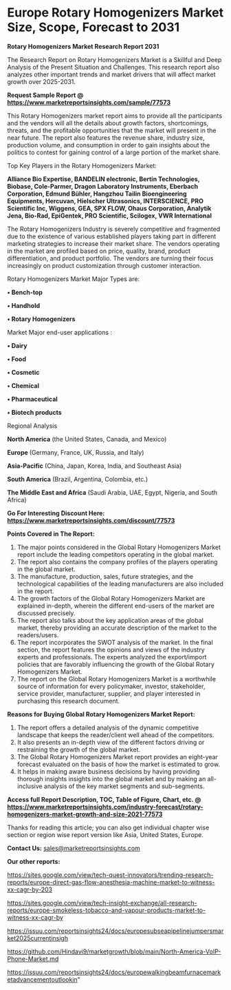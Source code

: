 # Europe Rotary Homogenizers Market Size, Scope, Forecast to 2031

<strong>Rotary Homogenizers Market Research Report 2031</strong>

The Research Report on Rotary Homogenizers Market is a Skillful and Deep Analysis of the Present Situation and Challenges. This research report also analyzes other important trends and market drivers that will affect market growth over 2025-2031.

<strong>Request Sample Report @ <a href=https://www.marketreportsinsights.com/sample/77573>https://www.marketreportsinsights.com/sample/77573</a></strong>

This Rotary Homogenizers market report aims to provide all the participants and the vendors will all the details about growth factors, shortcomings, threats, and the profitable opportunities that the market will present in the near future. The report also features the revenue share, industry size, production volume, and consumption in order to gain insights about the politics to contest for gaining control of a large portion of the market share.

Top Key Players in the Rotary Homogenizers Market:

<strong>Alliance Bio Expertise, BANDELIN electronic, Bertin Technologies, Biobase, Cole-Parmer, Dragon Laboratory Instruments, Eberbach Corporation, Edmund Bühler, Hangzhou Tailin Bioengineering Equipments, Hercuvan, Hielscher Ultrasonics, INTERSCIENCE, PRO Scientific Inc, Wiggens, GEA, SPX FLOW, Ohaus Corporation, Analytik Jena, Bio-Rad, EpiGentek, PRO Scientific, Scilogex, VWR International</strong>

The Rotary Homogenizers Industry is severely competitive and fragmented due to the existence of various established players taking part in different marketing strategies to increase their market share. The vendors operating in the market are profiled based on price, quality, brand, product differentiation, and product portfolio. The vendors are turning their focus increasingly on product customization through customer interaction.

Rotary Homogenizers Market Major Types are:

<strong>• Bench-top

• Handhold

• Rotary Homogenizers</strong>

Market Major end-user applications :

<strong>• Dairy

• Food

• Cosmetic

• Chemical

• Pharmaceutical

• Biotech products</strong>

Regional Analysis

</u><strong><b>North America</b></strong> (the United States, Canada, and Mexico)

<strong><b>Europe </b></strong>(Germany, France, UK, Russia, and Italy)

<strong><b>Asia-Pacific</b></strong> (China, Japan, Korea, India, and Southeast Asia)

<strong><b>South America</b></strong> (Brazil, Argentina, Colombia, etc.)

<strong><b>The Middle East and Africa</b></strong> (Saudi Arabia, UAE, Egypt, Nigeria, and South Africa)

<strong>Go For Interesting Discount Here: <a href=https://www.marketreportsinsights.com/discount/77573>https://www.marketreportsinsights.com/discount/77573</a></strong>

<strong>Points Covered in The Report:</strong>
<ol>
  <li>The major points considered in the Global Rotary Homogenizers Market report include the leading competitors operating in the global market.</li>
  <li>The report also contains the company profiles of the players operating in the global market.</li>
  <li>The manufacture, production, sales, future strategies, and the technological capabilities of the leading manufacturers are also included in the report.</li>
  <li>The growth factors of the Global Rotary Homogenizers Market are explained in-depth, wherein the different end-users of the market are discussed precisely.</li>
  <li>The report also talks about the key application areas of the global market, thereby providing an accurate description of the market to the readers/users.</li>
  <li>The report incorporates the SWOT analysis of the market. In the final section, the report features the opinions and views of the industry experts and professionals. The experts analyzed the export/import policies that are favorably influencing the growth of the Global Rotary Homogenizers Market.</li>
  <li>The report on the Global Rotary Homogenizers Market is a worthwhile source of information for every policymaker, investor, stakeholder, service provider, manufacturer, supplier, and player interested in purchasing this research document.</li>
</ol>
<strong>Reasons for Buying Global Rotary Homogenizers Market Report:</strong>

<ol>
  <li>The report offers a detailed analysis of the dynamic competitive landscape that keeps the reader/client well ahead of the competitors.</li>
  <li>It also presents an in-depth view of the different factors driving or restraining the growth of the global market.</li>
  <li>The Global Rotary Homogenizers Market report provides an eight-year forecast evaluated on the basis of how the market is estimated to grow.</li>
  <li>It helps in making aware business decisions by having providing thorough insights insights into the global market and by making an all-inclusive analysis of the key market segments and sub-segments.</li>
</ol>
<strong>Access full Report Description, TOC, Table of Figure, Chart, etc. @ <a href=https://www.marketreportsinsights.com/industry-forecast/rotary-homogenizers-market-growth-and-size-2021-77573>https://www.marketreportsinsights.com/industry-forecast/rotary-homogenizers-market-growth-and-size-2021-77573</a></strong>


Thanks for reading this article; you can also get individual chapter wise section or region wise report version like Asia, United States, Europe.

<strong>Contact Us:</strong>
sales@marketreportsinsights.com

<strong>Our other reports:</strong>

<a href=https://sites.google.com/view/tech-quest-innovators/trending-research-reports/europe-direct-gas-flow-anesthesia-machine-market-to-witness-xx-cagr-by-203>https://sites.google.com/view/tech-quest-innovators/trending-research-reports/europe-direct-gas-flow-anesthesia-machine-market-to-witness-xx-cagr-by-203</a>

<a href=https://sites.google.com/view/tech-insight-exchange/all-research-reports/europe-smokeless-tobacco-and-vapour-products-market-to-witness-xx-cagr-by>https://sites.google.com/view/tech-insight-exchange/all-research-reports/europe-smokeless-tobacco-and-vapour-products-market-to-witness-xx-cagr-by</a>

<a href=https://issuu.com/reportsinsights24/docs/europesubseapipelinejumpersmarket2025currentinsigh>https://issuu.com/reportsinsights24/docs/europesubseapipelinejumpersmarket2025currentinsigh</a>

<a href=https://github.com/Hindavi9/marketgrowth/blob/main/North-America-VoIP-Phone-Market.md>https://github.com/Hindavi9/marketgrowth/blob/main/North-America-VoIP-Phone-Market.md</a>

<a href=https://issuu.com/reportsinsights24/docs/europewalkingbeamfurnacemarketadvancementoutlookin>https://issuu.com/reportsinsights24/docs/europewalkingbeamfurnacemarketadvancementoutlookin</a>"
